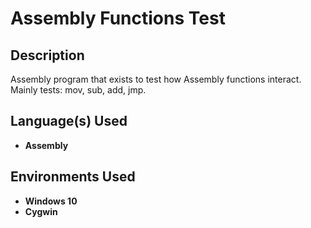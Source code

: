 <h1>Assembly Functions Test</h1>

<h2>Description</h2>
Assembly program that exists to test how Assembly functions interact. Mainly tests: mov, sub, add, jmp.
<br />


<h2>Language(s) Used</h2>

- <b>Assembly</b> 

<h2>Environments Used </h2>

- <b>Windows 10</b>
- <b>Cygwin</b>
